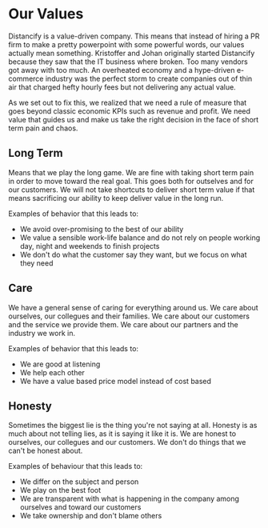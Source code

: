 # Our Values

Distancify is a value-driven company. This means that instead of hiring a PR firm to make a pretty powerpoint with some powerful words, our values actually mean something. Kristoffer and Johan originally started Distancify because they saw that the IT business where broken. Too many vendors got away with too much. An overheated economy and a hype-driven e-commerce industry was the perfect storm to create companies out of thin air that charged hefty hourly fees but not delivering any actual value.

As we set out to fix this, we realized that we need a rule of measure that goes beyond classic economic KPIs such as revenue and profit. We need value that guides us and make us take the right decision in the face of short term pain and chaos.

## Long Term

Means that we play the long game. We are fine with taking short term pain in order to move toward the real goal. This goes both for outselves and for our customers. We will not take shortcuts to deliver short term value if that means sacrificing our ability to keep deliver value in the long run.

Examples of behavior that this leads to:

- We avoid over-promising to the best of our ability
- We value a sensible work-life balance and do not rely on people working day, night and weekends to finish projects
- We don't do what the customer say they want, but we focus on what they need

## Care

We have a general sense of caring for everything around us. We care about ourselves, our collegues and their families. We care about our customers and the service we provide them. We care about our partners and the industry we work in.

Examples of behavior that this leads to:

- We are good at listening
- We help each other
- We have a value based price model instead of cost based

## Honesty

Sometimes the biggest lie is the thing you're not saying at all. Honesty is as much about not telling lies, as it is saying it like it is. We are honest to ourselves, our collegues and our customers. We don't do things that we can't be honest about.

Examples of behaviour that this leads to:

- We differ on the subject and person
- We play on the best foot
- We are transparent with what is happening in the company among ourselves and toward our customers
- We take ownership and don't blame others
